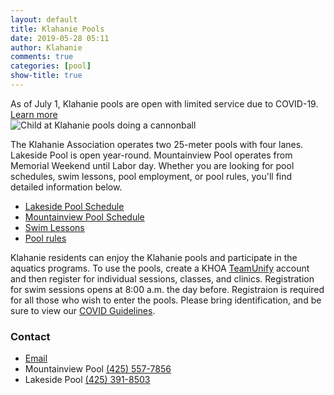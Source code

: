 ```yaml
---
layout: default
title: Klahanie Pools
date: 2019-05-28 05:11
author: Klahanie
comments: true
categories: [pool]
show-title: true
---
```

<div class="alert alert-info">
  As of July 1, Klahanie pools are open with limited service due to COVID-19. <a href="{{site.url}}/amenities/pools/covid-guidelines.html">Learn more</a>
</div>

<img src="{{site.url}}/images/swimming1.jpg" class="float-right col-sm-4 img-thumbnail" alt="Child at Klahanie pools doing a cannonball">

The Klahanie Association operates two 25-meter pools with four lanes. Lakeside Pool is open year-round. Mountainview Pool operates from Memorial Weekend until Labor day. Whether you are looking for pool schedules, swim lessons, pool employment, or pool rules, you'll find detailed information below.

* [Lakeside Pool Schedule]({{site.url}}/amenities/pools/lakeside-pool.html)
* [Mountainview Pool Schedule]({{site.url}}/amenities/pools/mountainview-pool.html)
* [Swim Lessons]({{site.url}}/amenities/pools/swim-lessons.html)
* [Pool rules]({{site.url}}/amenities/pools/pool-rules.html)

Klahanie residents can enjoy the Klahanie pools and participate in the aquatics programs. To use the pools, create a KHOA [TeamUnify](https://www.teamunify.com/SwimLessons.jsp?_tabid_=182023&team=cmkhoaa) account and then register for individual sessions, classes, and clinics. Registration for swim sessions opens at 8:00 a.m. the day before. Registraion is required for all those who wish to enter the pools. Please bring identification, and be sure to view our <a href="covid-guidelines.html">COVID Guidelines</a>.


### Contact 
- [Email](mailto:swimlessons@klahanie.com)
- Mountainview Pool [(425) 557-7856](tel:425-557-7856)
- Lakeside Pool [(425) 391-8503](tel:425-391-8503)
